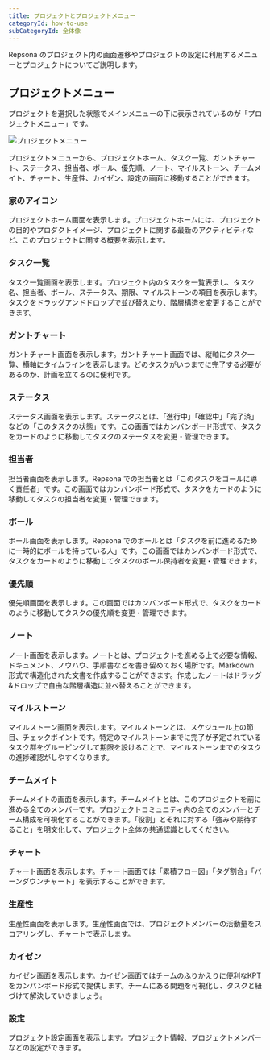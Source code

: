 ```yaml
---
title: プロジェクトとプロジェクトメニュー
categoryId: how-to-use
subCategoryId: 全体像
---
```


Repsona のプロジェクト内の画面遷移やプロジェクトの設定に利用するメニューとプロジェクトについてご説明します。

## プロジェクトメニュー

プロジェクトを選択した状態でメインメニューの下に表示されているのが「プロジェクトメニュー」です。

![プロジェクトメニュー](/images/help/project-menu.ja.png)

プロジェクトメニューから、プロジェクトホーム、タスク一覧、ガントチャート、ステータス、担当者、ボール、優先順、ノート、マイルストーン、チームメイト、チャート、生産性、カイゼン、設定の画面に移動することができます。

### 家のアイコン

プロジェクトホーム画面を表示します。プロジェクトホームには、プロジェクトの目的やプロダクトイメージ、プロジェクトに関する最新のアクティビティなど、このプロジェクトに関する概要を表示します。

### タスク一覧

タスク一覧画面を表示します。プロジェクト内のタスクを一覧表示し、タスク名、担当者、ボール、ステータス、期限、マイルストーンの項目を表示します。タスクをドラッグアンドドロップで並び替えたり、階層構造を変更することができます。

### ガントチャート

ガントチャート画面を表示します。ガントチャート画面では、縦軸にタスク一覧、横軸にタイムラインを表示します。どのタスクがいつまでに完了する必要があるのか、計画を立てるのに便利です。

### ステータス

ステータス画面を表示します。ステータスとは、「進行中」「確認中」「完了済」などの「このタスクの状態」です。この画面ではカンバンボード形式で、タスクをカードのように移動してタスクのステータスを変更・管理できます。

### 担当者

担当者画面を表示します。Repsona での担当者とは「このタスクをゴールに導く責任者」です。この画面ではカンバンボード形式で、タスクをカードのように移動してタスクの担当者を変更・管理できます。

### ボール

ボール画面を表示します。Repsona でのボールとは「タスクを前に進めるために一時的にボールを持っている人」です。この画面ではカンバンボード形式で、タスクをカードのように移動してタスクのボール保持者を変更・管理できます。

### 優先順

優先順画面を表示します。この画面ではカンバンボード形式で、タスクをカードのように移動してタスクの優先順を変更・管理できます。

### ノート

ノート画面を表示します。ノートとは、プロジェクトを進める上で必要な情報、ドキュメント、ノウハウ、手順書などを書き留めておく場所です。Markdown 形式で構造化された文書を作成することができます。作成したノートはドラッグ&ドロップで自由な階層構造に並べ替えることができます。

### マイルストーン

マイルストーン画面を表示します。マイルストーンとは、スケジュール上の節目、チェックポイントです。特定のマイルストーンまでに完了が予定されているタスク群をグルーピングして期限を設けることで、マイルストーンまでのタスクの進捗確認がしやすくなります。

### チームメイト

チームメイトの画面を表示します。チームメイトとは、このプロジェクトを前に進める全てのメンバーです。プロジェクトコミュニティ内の全てのメンバーとチーム構成を可視化することができます。「役割」とそれに対する「強みや期待すること」を明文化して、プロジェクト全体の共通認識としてください。

### チャート

チャート画面を表示します。チャート画面では「累積フロー図」「タグ割合」「バーンダウンチャート」を表示することができます。

### 生産性

生産性画面を表示します。生産性画面では、プロジェクトメンバーの活動量をスコアリングし、チャートで表示します。

### カイゼン

カイゼン画面を表示します。カイゼン画面ではチームのふりかえりに便利なKPTをカンバンボード形式で提供します。チームにある問題を可視化し、タスクと紐づけて解決していきましょう。

### 設定

プロジェクト設定画面を表示します。プロジェクト情報、プロジェクトメンバーなどの設定ができます。
